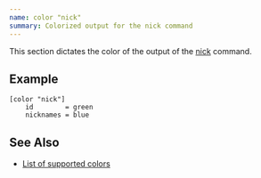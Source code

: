 ```yaml
---
name: color "nick"
summary: Colorized output for the nick command
---
```


This section dictates the color of the output of the
[nick](/commands/nick) command.

## Example

    [color "nick"]
        id        = green
        nicknames = blue

## See Also

* [List of supported colors](/documentation/configuration/color#list_of_supported_colors)

